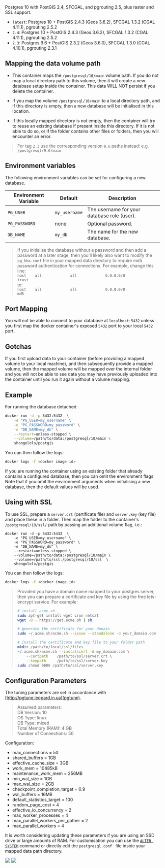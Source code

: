 Postgres 10 with PostGIS 2.4, SFCGAL, and pgrouting 2.5, plus raster and SSL support.

- `latest`: Postgres 10 + PostGIS 2.4.3 (Geos 3.6.2), SFCGAL 1.3.2 (CGAL 4.11.1), pgrouting 2.5.2
- `2.4`: Postgres 10 + PostGIS 2.4.3 (Geos 3.6.2), SFCGAL 1.3.2 (CGAL 4.11.1), pgrouting 2.5.2
- `2.3`: Postgres 9.6 + PostGIS 2.3.2 (Geos 3.6.0), SFCGAL 1.3.0 (CGAL 4.10.1), pgrouting 2.3.1

Mapping the data volume path
----------------------------
- This container maps the `/postgresql/10/main` volume path. If you do not map a local directory path to this volume, then it will create a new database setup inside the container. This data WILL NOT persist if you delete the container.

- If you map the volume `/postgresql/10/main` to a local directory path, and if this directory is empty, then a new database will be initialised in this location.

- If this locally mapped directory is not empty, then the container will try to reuse an existing database if present inside this directory. If it is not able to do so, or if the folder contains other files or folders, then you will encounter an error.

> For tag `2.3` use the corresponding version `9.6` paths instead: e.g. `/postgresql/9.6/main`

Environment variables
---------------------
The following environment variables can be set for configuring a new database.

Environment Variable | Default | Description
------------------------|---------|--------------
`PG_USER` |  `my_username` | The username for your database role (user).
`PG_PASSWORD` | none | Optional password.
`DB_NAME` | `my_db` | The name for the new database.

> If you initialise the database without a password and then add a password at a later stage, then you'll likely also want to modify the `pg_hba.conf` file in your mapped data directory to require md5 password authentication for connections. For example, change this line:  
`host    all             all             0.0.0.0/0               trust`  
to:  
`host    all             all             0.0.0.0/0               md5`  

Port Mapping
------------
You will not be able to connect to your database at `localhost:5432` unless you first map the docker container's exposed `5432` port to your local `5432` port.

Gotchas
-------
If you first upload data to your container (before providing a mapped volume to your local machine), and then subsequently provide a mapped volume, then the mapped volume will be mapped over the internal folder and you will not be able to see data you may have previously uploaded into the container until you run it again without a volume mapping.

Example
-------
For running the database detached:
```bash
docker run -d -p 5432:5432  \
    -e "PG_USER=my_username" \
    -e "PG_PASSWORD=my_password" \
    -e "DB_NAME=my_db" \
    --restart=unless-stopped \
    --volume=/path/to/data:/postgresql/10/main \
    shongololo/postgis
```
You can then follow the logs:
```bash
docker logs -f <docker image id>
```

If you are running the container using an existing folder that already contains a configured database, then you can omit the environment flags. Note that if you omit the environment arguments when initialising a new  database, then the default values will be used.

Using with SSL
--------------

To use SSL, prepare a `server.crt` (certificate file) and `server.key` (key file) and place these in a folder.
Then map the folder to the container's `/postgresql/10/ssl/` path by passing an additional volume flag, i.e.:

```
docker run -d -p 5432:5432  \
    -e "PG_USER=my_username" \
    -e "PG_PASSWORD=my_password" \
    -e "DB_NAME=my_db" \
    --restart=unless-stopped \
    --volume=/path/to/data:/postgresql/10/main \
    --volume=/path/to/ssl:/postgresql/10/ssl` \
    shongololo/postgis
```
You can then follow the logs:
```bash
docker logs -f <docker image id>
```

> Provided you have a domain name mapped to your postgres server, then you can prepare a certificate and key file by using the free lets-encrypt service.
> For example:
> ```bash
> # install acme.sh
> sudo apt-get install wget cron netcat
> wget -O - https://get.acme.sh | sh
>
> # generate the certificate for your domain
> sudo ~/.acme.sh/acme.sh --issue --standalone -d your_domain.com
>
> # install the certificate and key file to your folder path
> mkdir /path/to/local/ssl/files
> ~/.acme.sh/acme.sh --installcert -d my_domain.com \
>     --certpath    /path/to/ssl/server.crt \
>     --keypath     /path/to/ssl/server.key
> sudo chmod 0600 /path/to/ssl/server.key
> ```

Configuration Parameters
------------------------
The tuning parameters are set in accordance with [http://pgtune.leopard.in.ua](pgtune).

> Assumed parameters:  
  DB Version: 10  
  OS Type: linux  
  DB Type: mixed  
  Total Memory (RAM): 4 GB  
  Number of Connections: 50

Configuration:
- max_connections = 50
- shared_buffers = 1GB
- effective_cache_size = 3GB
- work_mem = 10485kB
- maintenance_work_mem = 256MB
- min_wal_size = 1GB
- max_wal_size = 2GB
- checkpoint_completion_target = 0.9
- wal_buffers = 16MB
- default_statistics_target = 100
- random_page_cost = 4
- effective_io_concurrency = 2
- max_worker_processes = 4
- max_parallel_workers_per_gather = 2
- max_parallel_workers = 4

It is worth considering updating these parameters if you are using an SSD drive or large amounts of RAM. For customisation you can use the [`ALTER SYSTEM`](https://www.postgresql.org/docs/10/static/sql-altersystem.html) command or directly edit the `postgresql.conf ` file inside your mapped data path directory.

[![](https://images.microbadger.com/badges/image/shongololo/postgis.svg)](https://microbadger.com/images/shongololo/postgis "Get your own image badge on microbadger.com")
[![](https://images.microbadger.com/badges/version/shongololo/postgis.svg)](https://microbadger.com/images/shongololo/postgis "Get your own version badge on microbadger.com")
